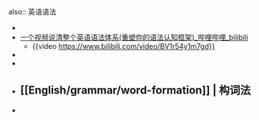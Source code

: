 also:: 英语语法

-
- [一个视频说清整个英语语法体系(重塑你的语法认知框架)_哔哩哔哩_bilibili](https://www.bilibili.com/video/BV1r54y1m7gd)
  - {{video https://www.bilibili.com/video/BV1r54y1m7gd}}
-
-
- ## [[English/grammar/word-formation]] | 构词法
-